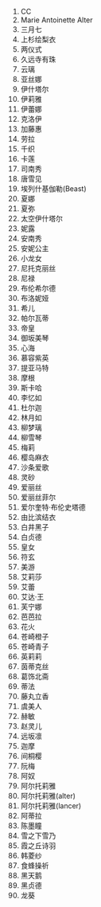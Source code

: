 1. CC
2. Marie Antoinette Alter
4. 三月七
5. 上杉绘梨衣
6. 两仪式
7.  久远寺有珠
8.  云璃
9.  亚丝娜
10. 伊什塔尔
11. 伊莉雅
12. 伊蕾娜
13. 克洛伊
14. 加藤惠
15. 劳拉
16. 千织
17. 卡莲
18. 司南秀
19. 唐雪见
20. 埃列什基伽勒(Beast)
21. 夏娜
22. 夏弥
23. 太空伊什塔尔
24. 妮露
25. 安南秀
26. 安妮公主
27. 小龙女
28. 尼托克丽丝
29. 尼禄
30. 布伦希尔德
31. 布洛妮娅
32. 希儿
33. 帕尔瓦蒂
34. 帝皇
35. 御坂美琴
36. 心海
37. 慕容紫英
38. 提亚马特
39. 摩根
40. 斯卡哈
41. 李忆如
42. 杜尔迦
43. 林月如
44. 柳梦璃
45. 柳雪琴
46. 梅莉
47. 樱岛麻衣
48. 沙条爱歌
49. 灵砂
50. 爱丽丝
51. 爱丽丝菲尔
52. 爱尔奎特·布伦史塔德
53.  由比滨结衣
54.  白井黑子
55.  白贞德
56.  皇女
57.  符玄
58.  美游
59.  艾莉莎
60.  艾蕾
61.  艾达·王
62.  芙宁娜
63.  芭芭拉
64.  花火
65.  苍崎橙子
66.  苍崎青子
67.  英莉莉
68.  茵蒂克丝
69.  葛饰北斋
70.  蒂法
71.  藤丸立香
72.  虞美人
73.  赫敏
74.  赵灵儿
75.  远坂凛
76.  迦摩
77.  间桐樱
78.  阮梅
79.  阿奴
80.  阿尔托莉雅
81.  阿尔托莉雅(alter)
82.  阿尔托莉雅(lancer)
83.  阿蒂拉
84.  陈墨瞳
85.  雪之下雪乃
86.  霞之丘诗羽
87.  韩菱纱
88.  食蜂操祈
89.  黑天鹅
90.  黑贞德
91.  龙葵